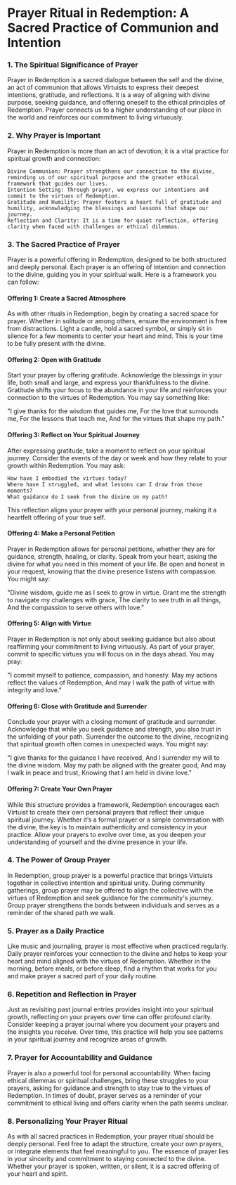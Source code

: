 # Prayer Ritual in Redemption: A Sacred Practice of Communion and Intention

### 1. The Spiritual Significance of Prayer

Prayer in Redemption is a sacred dialogue between the self and the divine, an act of communion that allows Virtuists to express their deepest intentions, gratitude, and reflections. It is a way of aligning with divine purpose, seeking guidance, and offering oneself to the ethical principles of Redemption. Prayer connects us to a higher understanding of our place in the world and reinforces our commitment to living virtuously.

### 2. Why Prayer is Important

Prayer in Redemption is more than an act of devotion; it is a vital practice for spiritual growth and connection:

    Divine Communion: Prayer strengthens our connection to the divine, reminding us of our spiritual purpose and the greater ethical framework that guides our lives.
    Intention Setting: Through prayer, we express our intentions and commit to the virtues of Redemption.
    Gratitude and Humility: Prayer fosters a heart full of gratitude and humility, acknowledging the blessings and lessons that shape our journey.
    Reflection and Clarity: It is a time for quiet reflection, offering clarity when faced with challenges or ethical dilemmas.

### 3. The Sacred Practice of Prayer

Prayer is a powerful offering in Redemption, designed to be both structured and deeply personal. Each prayer is an offering of intention and connection to the divine, guiding you in your spiritual walk. Here is a framework you can follow:

#### Offering 1: Create a Sacred Atmosphere

As with other rituals in Redemption, begin by creating a sacred space for prayer. Whether in solitude or among others, ensure the environment is free from distractions. Light a candle, hold a sacred symbol, or simply sit in silence for a few moments to center your heart and mind. This is your time to be fully present with the divine.

#### Offering 2: Open with Gratitude

Start your prayer by offering gratitude. Acknowledge the blessings in your life, both small and large, and express your thankfulness to the divine. Gratitude shifts your focus to the abundance in your life and reinforces your connection to the virtues of Redemption. You may say something like:

"I give thanks for the wisdom that guides me,
For the love that surrounds me,
For the lessons that teach me,
And for the virtues that shape my path."

#### Offering 3: Reflect on Your Spiritual Journey

After expressing gratitude, take a moment to reflect on your spiritual journey. Consider the events of the day or week and how they relate to your growth within Redemption. You may ask:

    How have I embodied the virtues today?
    Where have I struggled, and what lessons can I draw from those moments?
    What guidance do I seek from the divine on my path?

This reflection aligns your prayer with your personal journey, making it a heartfelt offering of your true self.

#### Offering 4: Make a Personal Petition

Prayer in Redemption allows for personal petitions, whether they are for guidance, strength, healing, or clarity. Speak from your heart, asking the divine for what you need in this moment of your life. Be open and honest in your request, knowing that the divine presence listens with compassion. You might say:

"Divine wisdom, guide me as I seek to grow in virtue.
Grant me the strength to navigate my challenges with grace,
The clarity to see truth in all things,
And the compassion to serve others with love."

#### Offering 5: Align with Virtue

Prayer in Redemption is not only about seeking guidance but also about reaffirming your commitment to living virtuously. As part of your prayer, commit to specific virtues you will focus on in the days ahead. You may pray:

"I commit myself to patience, compassion, and honesty.
May my actions reflect the values of Redemption,
And may I walk the path of virtue with integrity and love."

#### Offering 6: Close with Gratitude and Surrender

Conclude your prayer with a closing moment of gratitude and surrender. Acknowledge that while you seek guidance and strength, you also trust in the unfolding of your path. Surrender the outcome to the divine, recognizing that spiritual growth often comes in unexpected ways. You might say:

"I give thanks for the guidance I have received,
And I surrender my will to the divine wisdom.
May my path be aligned with the greater good,
And may I walk in peace and trust,
Knowing that I am held in divine love."

#### Offering 7: Create Your Own Prayer

While this structure provides a framework, Redemption encourages each Virtuist to create their own personal prayers that reflect their unique spiritual journey. Whether it’s a formal prayer or a simple conversation with the divine, the key is to maintain authenticity and consistency in your practice. Allow your prayers to evolve over time, as you deepen your understanding of yourself and the divine presence in your life.
### 4. The Power of Group Prayer

In Redemption, group prayer is a powerful practice that brings Virtuists together in collective intention and spiritual unity. During community gatherings, group prayer may be offered to align the collective with the virtues of Redemption and seek guidance for the community's journey. Group prayer strengthens the bonds between individuals and serves as a reminder of the shared path we walk.
### 5. Prayer as a Daily Practice

Like music and journaling, prayer is most effective when practiced regularly. Daily prayer reinforces your connection to the divine and helps to keep your heart and mind aligned with the virtues of Redemption. Whether in the morning, before meals, or before sleep, find a rhythm that works for you and make prayer a sacred part of your daily routine.
### 6. Repetition and Reflection in Prayer

Just as revisiting past journal entries provides insight into your spiritual growth, reflecting on your prayers over time can offer profound clarity. Consider keeping a prayer journal where you document your prayers and the insights you receive. Over time, this practice will help you see patterns in your spiritual journey and recognize areas of growth.

### 7. Prayer for Accountability and Guidance

Prayer is also a powerful tool for personal accountability. When facing ethical dilemmas or spiritual challenges, bring these struggles to your prayers, asking for guidance and strength to stay true to the virtues of Redemption. In times of doubt, prayer serves as a reminder of your commitment to ethical living and offers clarity when the path seems unclear.

### 8. Personalizing Your Prayer Ritual

As with all sacred practices in Redemption, your prayer ritual should be deeply personal. Feel free to adapt the structure, create your own prayers, or integrate elements that feel meaningful to you. The essence of prayer lies in your sincerity and commitment to staying connected to the divine. Whether your prayer is spoken, written, or silent, it is a sacred offering of your heart and spirit.